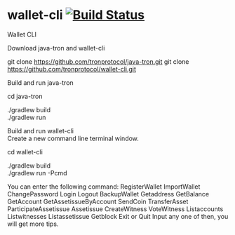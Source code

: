 # wallet-cli [![Build Status](https://travis-ci.org/tronprotocol/wallet-cli.svg?branch=master)](https://travis-ci.org/tronprotocol/wallet-cli)
Wallet CLI


Download java-tron and wallet-cli

git clone https://github.com/tronprotocol/java-tron.git
git clone https://github.com/tronprotocol/wallet-cli.git


Build and run java-tron

cd java-tron

./gradlew build      
./gradlew run
 

Build and run wallet-cli  
Create a new command line terminal window.

cd wallet-cli

./gradlew build      
./gradlew run -Pcmd
 
You can enter the following command: 
RegisterWallet
ImportWallet
ChangePassword
Login
Logout
BackupWallet
Getaddress
GetBalance
GetAccount
GetAssetissueByAccount
SendCoin
TransferAsset
ParticipateAssetissue
Assetissue
CreateWitness
VoteWitness
Listaccounts
Listwitnesses
Listassetissue
Getblock
Exit or Quit
Input any one of then, you will get more tips.
